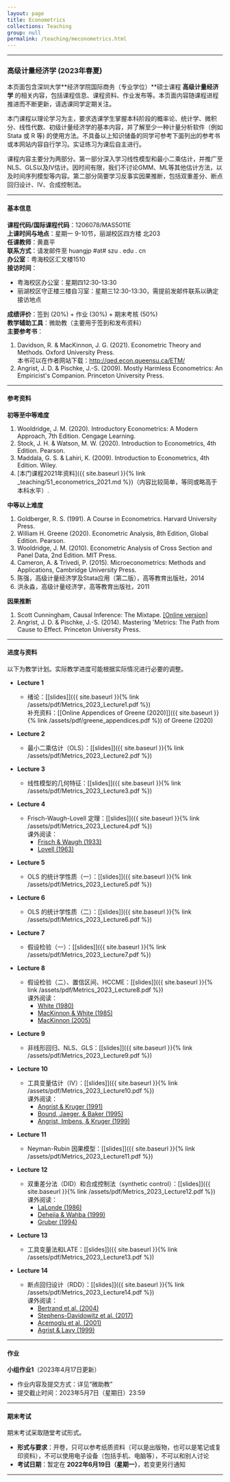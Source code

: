 ```yaml
---
layout: page
title: Econometrics
collections: Teaching
group: null
permalink: /teaching/meconometrics.html
---
```


---
### 高级计量经济学 (2023年春夏)

本页面包含深圳大学**经济学院国际商务（专业学位）**硕士课程 **高级计量经济学** 的相关内容，包括课程信息、课程资料、作业发布等。本页面内容随课程进程推进而不断更新，请选课同学定期关注。

本门课程以理论学习为主，要求选课学生掌握本科阶段的概率论、统计学、微积分、线性代数、初级计量经济学的基本内容，并了解至少一种计量分析软件（例如 Stata 或 R 等) 的使用方法。不具备以上知识储备的同学可参考下面列出的参考书或本网站内容自行学习。实证练习为课后自主进行。   

课程内容主要分为两部分。第一部分深入学习线性模型和最小二乘估计，并推广至NLS、GLS以及IV估计。因时间有限，我们不讨论GMM、ML等其他估计方法，以及时间序列模型等内容。第二部分简要学习反事实因果推断，包括双重差分、断点回归设计、IV、合成控制法。

---
#### 基本信息

**课程代码/国际课程代码**：1206078/MAS5011E    
**上课时间与地点**：星期一 9-10节，丽湖校区四方楼 北203    
**任课教师**：黄嘉平    
**联系方式**：请发邮件至 huangjp #at# szu . edu . cn   
**办公室**：粤海校区汇文楼1510   
**接访时间**：   
  - 粤海校区办公室：星期四12:30-13:30   
  - 丽湖校区守正楼三楼自习室：星期三12:30-13:30，需提前发邮件联系以确定接访地点      

**成绩评价**：签到 (20%) + 作业 (30%) + 期末考核 (50%)   
**教学辅助工具**：微助教（主要用于签到和发布资料）   
**主要参考书**：   
1. Davidson, R. & MacKinnon, J. G. (2021). Econometric Theory and Methods. Oxford University Press.      
本书可以在作者网站下载：<http://qed.econ.queensu.ca/ETM/>   
2. Angrist, J. D. & Pischke, J.-S. (2009). Mostly Harmless Econometrics: An Empiricist's Companion. Princeton University Press.    


---
#### 参考资料

**初等至中等难度**   
1. Wooldridge, J. M. (2020). Introductory Econometrics: A Modern Approach, 7th Edition. Cengage Learning.   
2. Stock, J. H. & Watson, M. W. (2020). Introduction to Econometrics, 4th Edition. Pearson.   
3. Maddala, G. S. & Lahiri, K. (2009). Introduction to Econometrics, 4th Edition. Wiley.      
4. [本门课程2021年资料]({{ site.baseurl }}{% link _teaching/51_econometrics_2021.md %})（内容比较简单，等同或略高于本科水平）.      


**中等以上难度**   
1. Goldberger, R. S. (1991). A Course in Econometrics. Harvard University Press.   
2. William H. Greene (2020). Econometric Analysis, 8th Edition, Global Edition. Pearson.   
3. Wooldridge, J. M. (2010). Econometric Analysis of Cross Section and Panel Data, 2nd Edition. MIT Press.   
4. Cameron, A. & Trivedi, P. (2015). Microeconometrics: Methods and Applications, Cambridge University Press.   
5. 陈强，高级计量经济学及Stata应用（第二版），高等教育出版社，2014   
6. 洪永淼，高级计量经济学，高等教育出版社，2011

**因果推断**
1. Scott Cunningham, Causal Inference: The Mixtape. [[Online version]](https://mixtape.scunning.com/)   
2. Angrist, J. D. & Pischke, J.-S. (2014). Mastering 'Metrics: The Path from Cause to Effect. Princeton University Press.   



---
#### 进度与资料

以下为教学计划。实际教学进度可能根据实际情况进行必要的调整。
* **Lecture 1**
  - 绪论：[[slides]]({{ site.baseurl }}{% link /assets/pdf/Metrics_2023_Lecture1.pdf %})     
    补充资料：[[Online Appendices of Greene (2020)]]({{ site.baseurl }}{% link /assets/pdf/greene_appendices.pdf %}) of Greene (2020)   

* **Lecture 2**   
  - 最小二乘估计（OLS）：[[slides]]({{ site.baseurl }}{% link /assets/pdf/Metrics_2023_Lecture2.pdf %})       

* **Lecture 3**   
  - 线性模型的几何特征：[[slides]]({{ site.baseurl }}{% link /assets/pdf/Metrics_2023_Lecture3.pdf %})    

* **Lecture 4**   
  - Frisch-Waugh-Lovell 定理：[[slides]]({{ site.baseurl }}{% link /assets/pdf/Metrics_2023_Lecture4.pdf %})    
    课外阅读：   
    * [Frisch & Waugh (1933)](https://www.jstor.org/stable/1907330)   
    * [Lovell (1963)](https://www.jstor.org/stable/2283327)    

* **Lecture 5**   
  - OLS 的统计学性质（一）：[[slides]]({{ site.baseurl }}{% link /assets/pdf/Metrics_2023_Lecture5.pdf %})    

* **Lecture 6**   
  - OLS 的统计学性质（二）：[[slides]]({{ site.baseurl }}{% link /assets/pdf/Metrics_2023_Lecture6.pdf %})    

* **Lecture 7**   
  - 假设检验（一）：[[slides]]({{ site.baseurl }}{% link /assets/pdf/Metrics_2023_Lecture7.pdf %})    

* **Lecture 8**     
  - 假设检验（二）、置信区间、HCCME：[[slides]]({{ site.baseurl }}{% link /assets/pdf/Metrics_2023_Lecture8.pdf %})    
    课外阅读：   
    * [White (1980)](http://www.jstor.org/stable/1912934)   
    * [MacKinnon & White (1985)](https://doi.org/10.1016/0304-4076(85)90158-7)   
    * [MacKinnon (2005)](https://doi.org/10.1007/978-1-4614-1653-1_17)   

* **Lecture 9**   
  - 非线形回归、NLS、GLS：[[slides]]({{ site.baseurl }}{% link /assets/pdf/Metrics_2023_Lecture9.pdf %})      

* **Lecture 10**    
  - 工具变量估计（IV）：[[slides]]({{ site.baseurl }}{% link /assets/pdf/Metrics_2023_Lecture10.pdf %})   
    课外阅读：   
    * [Angrist & Kruger (1991)](https://www.jstor.org/stable/2937954)   
    * [Bound, Jaeger, & Baker (1995)](https://www.jstor.org/stable/2291055)   
    * [Angrist, Imbens, & Kruger (1999)](https://www.jstor.org/stable/223249)   

* **Lecture 11**     
  - Neyman-Rubin 因果模型：[[slides]]({{ site.baseurl }}{% link /assets/pdf/Metrics_2023_Lecture11.pdf %})    

* **Lecture 12**    
  - 双重差分法（DID）和合成控制法（synthetic control）：[[slides]]({{ site.baseurl }}{% link /assets/pdf/Metrics_2023_Lecture12.pdf %})    
    课外阅读：   
    * [LaLonde (1986)](http://www.jstor.org/stable/1806062)    
    * [Dehejia & Wahba (1999)](https://www.tandfonline.com/doi/abs/10.1080/01621459.1999.10473858)    
    * [Gruber (1994)](http://www.jstor.org/stable/2118071)    

* **Lecture 13**    
  - 工具变量法和LATE：[[slides]]({{ site.baseurl }}{% link /assets/pdf/Metrics_2023_Lecture13.pdf %})       

* **Lecture 14**   
  - 断点回归设计（RDD）：[[slides]]({{ site.baseurl }}{% link /assets/pdf/Metrics_2023_Lecture14.pdf %})            
    课外阅读：   
    * [Bertrand et al. (2004)](https://www.jstor.org/stable/25098683)    
    * [Stephens-Davidowitz et al. (2017)](https://link.springer.com/article/10.1007/s11129-016-9179-0)    
    * [Acemoglu et al. (2001)](https://www.aeaweb.org/articles?id=10.1257/aer.91.5.1369)    
    * [Agrist & Lavy (1999)](https://www.jstor.org/stable/2587016)    



---
#### 作业

**小组作业1**（2023年4月17日更新）    
* 作业内容及提交方式：详见“微助教”   
* 提交截止时间：2023年5月7日（星期日）23:59    


<!--
**作业提交方法**   
1. 作业可以手写也可以用办公软件完成。将完成的作业存为PDF格式的单一文件，并将文件以“**AE2023-A?-学号-姓名**”的格式命名，其中?代表第n次作业。例如：    
    > 张三的第2次作业：AE2023-A2-2022000001-张三   

2. 将存好的文件以附件形式发到 hjpszu@163.com 。**邮件主题需与作业文件名一致**。如果发送成功，你将收到一封自动回复的邮件。注意：本邮箱只用来接收作业，不回复任何其他问题。   
-->


---
#### 期末考试

期末考试采取随堂考试形式。
* **形式与要求**：开卷，只可以参考纸质资料（可以是出版物，也可以是笔记或复印资料），不可以使用电子设备（包括手机、电脑等），不可以和别人讨论    
* **考试日期**：暂定在 **2022年6月19日（星期一）**，若变更另行通知   

---
